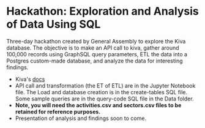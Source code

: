 # Hackathon: Exploration and Analysis of Data Using SQL
Three-day hackathon created by General Assembly to explore the Kiva database. The objective is to make an API call to kiva, gather around 100,000 records using GraphSQL query parameters, ETL the data into a Postgres custom-made database, and analyze the data for interesting findings.

- Kiva's [docs](https://www.kiva.org/build/docs)
- API call and transformation (the ET of ETL) are in the Jupyter Notebook file. The Load and database creation is in the create-tables SQL file. Some sample queries are in the query-code SQL file in the Data folder.
-  **Note, you will need the activities.csv and sectors.csv files to be retained for reference purposes.**
-  Presentation of analysis and findings soon to come.
